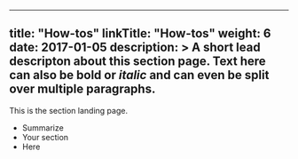 
---
title: "How-tos"
linkTitle: "How-tos"
weight: 6
date: 2017-01-05
description: >
  A short lead descripton about this section page. Text here can also be **bold** or _italic_ and can even be split over multiple paragraphs.
---

This is the section landing page.

* Summarize
* Your section
* Here

